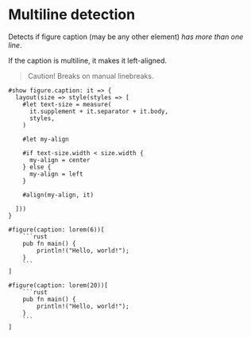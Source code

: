 # Multiline detection

Detects if figure caption (may be any other element) _has more than one line_.

If the caption is multiline, it makes it left-aligned.

> Caution! Breaks on manual linebreaks.

`````typ
#show figure.caption: it => {
  layout(size => style(styles => [
    #let text-size = measure(
      it.supplement + it.separator + it.body,
      styles,
    )

    #let my-align

    #if text-size.width < size.width {
      my-align = center
    } else {
      my-align = left
    }

    #align(my-align, it)

  ]))
}

#figure(caption: lorem(6))[
    ```rust
    pub fn main() {
        println!("Hello, world!");
    }
    ```
]

#figure(caption: lorem(20))[
    ```rust
    pub fn main() {
        println!("Hello, world!");
    }
    ```
]
`````
